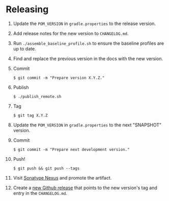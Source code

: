 # Releasing

1. Update the `POM_VERSION` in `gradle.properties` to the release version.

2. Add release notes for the new version to `CHANGELOG.md`.

3. Run `./assemble_baseline_profile.sh` to ensure the baseline profiles are up to date.

4. Find and replace the previous version in the docs with the new version.

5. Commit

   ```
   $ git commit -m "Prepare version X.Y.Z."
   ```

6. Publish

   ```
   $ ./publish_remote.sh
   ```

7. Tag

   ```
   $ git tag X.Y.Z
   ```

8. Update the `POM_VERSION` in `gradle.properties` to the next "SNAPSHOT" version.

9. Commit

   ```
   $ git commit -m "Prepare next development version."
   ```

10. Push!

    ```
    $ git push && git push --tags
    ```

11. Visit [Sonatype Nexus](https://oss.sonatype.org/) and promote the artifact.

12. Create a [new Github release](https://github.com/coil-kt/coil/releases/new) that points to the new version's tag and entry in the `CHANGELOG.md`.
